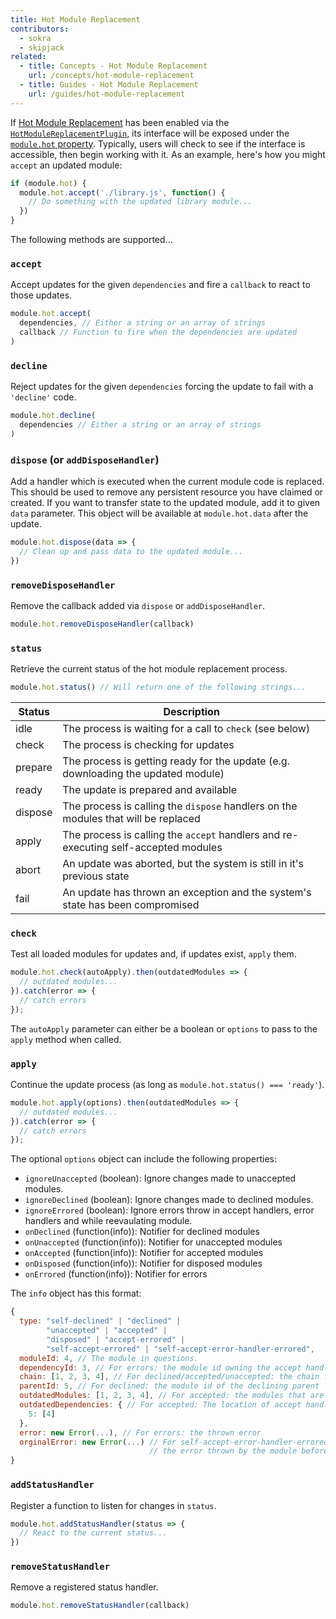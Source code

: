 ```yaml
---
title: Hot Module Replacement
contributors:
  - sokra
  - skipjack
related:
  - title: Concepts - Hot Module Replacement
    url: /concepts/hot-module-replacement
  - title: Guides - Hot Module Replacement
    url: /guides/hot-module-replacement
---
```


If [Hot Module Replacement](/concepts/hot-module-replacement) has been enabled via the [`HotModuleReplacementPlugin`](/plugins/hot-module-replacement-plugin), its interface will be exposed under the [`module.hot` property](/api/module-variables#module-hot-webpack-specific-). Typically, users will check to see if the interface is accessible, then begin working with it. As an example, here's how you might `accept` an updated module:

``` js
if (module.hot) {
  module.hot.accept('./library.js', function() {
    // Do something with the updated library module...
  })
}
```

The following methods are supported...


### `accept`

Accept updates for the given `dependencies` and fire a `callback` to react to those updates.

``` js
module.hot.accept(
  dependencies, // Either a string or an array of strings
  callback // Function to fire when the dependencies are updated
)
```


### `decline`

Reject updates for the given `dependencies` forcing the update to fail with a `'decline'` code.

``` js
module.hot.decline(
  dependencies // Either a string or an array of strings
)
```


### `dispose` (or `addDisposeHandler`)

Add a handler which is executed when the current module code is replaced. This should be used to remove any persistent resource you have claimed or created. If you want to transfer state to the updated module, add it to given `data` parameter. This object will be available at `module.hot.data` after the update.

``` js
module.hot.dispose(data => {
  // Clean up and pass data to the updated module...
})
```


### `removeDisposeHandler`

Remove the callback added via `dispose` or `addDisposeHandler`.

``` js
module.hot.removeDisposeHandler(callback)
```


### `status`

Retrieve the current status of the hot module replacement process.

``` js
module.hot.status() // Will return one of the following strings...
```

| Status      | Description                                                                            |
| ----------- | -------------------------------------------------------------------------------------- |
| idle        | The process is waiting for a call to `check` (see below)                               |
| check       | The process is checking for updates                                                    |
| prepare     | The process is getting ready for the update (e.g. downloading the updated module)      |
| ready       | The update is prepared and available                                                   |
| dispose     | The process is calling the `dispose` handlers on the modules that will be replaced     |
| apply       | The process is calling the `accept` handlers and re-executing self-accepted modules    |
| abort       | An update was aborted, but the system is still in it's previous state                  |
| fail        | An update has thrown an exception and the system's state has been compromised          |


### `check`

Test all loaded modules for updates and, if updates exist, `apply` them.

``` js
module.hot.check(autoApply).then(outdatedModules => {
  // outdated modules...
}).catch(error => {
  // catch errors
});
```

The `autoApply` parameter can either be a boolean or `options` to pass to the `apply` method when called.


### `apply`

Continue the update process (as long as `module.hot.status() === 'ready'`).

``` js
module.hot.apply(options).then(outdatedModules => {
  // outdated modules...
}).catch(error => {
  // catch errors
});
```

The optional `options` object can include the following properties:

- `ignoreUnaccepted` (boolean): Ignore changes made to unaccepted modules.
- `ignoreDeclined` (boolean): Ignore changes made to declined modules.
- `ignoreErrored` (boolean): Ignore errors throw in accept handlers, error handlers and while reevaulating module.
- `onDeclined` (function(info)): Notifier for declined modules
- `onUnaccepted` (function(info)): Notifier for unaccepted modules
- `onAccepted` (function(info)): Notifier for accepted modules
- `onDisposed` (function(info)): Notifier for disposed modules
- `onErrored` (function(info)): Notifier for errors

The `info` object has this format:

``` js
{
  type: "self-declined" | "declined" | 
        "unaccepted" | "accepted" | 
        "disposed" | "accept-errored" | 
        "self-accept-errored" | "self-accept-error-handler-errored",
  moduleId: 4, // The module in questions.
  dependencyId: 3, // For errors: the module id owning the accept handler.
  chain: [1, 2, 3, 4], // For declined/accepted/unaccepted: the chain from where the update was propagated.
  parentId: 5, // For declined: the module id of the declining parent
  outdatedModules: [1, 2, 3, 4], // For accepted: the modules that are outdated and will be disposed
  outdatedDependencies: { // For accepted: The location of accept handlers that will handle the update
    5: [4]
  },
  error: new Error(...), // For errors: the thrown error
  orginalError: new Error(...) // For self-accept-error-handler-errored: 
                               // the error thrown by the module before the error handler tried to handle it.
}
```


### `addStatusHandler`

Register a function to listen for changes in `status`.

``` js
module.hot.addStatusHandler(status => {
  // React to the current status...
})
```


### `removeStatusHandler`

Remove a registered status handler.

``` js
module.hot.removeStatusHandler(callback)
```
